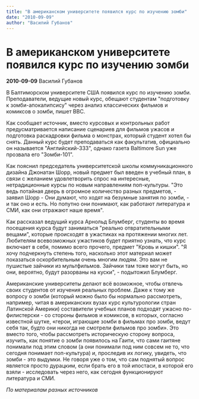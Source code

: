```yaml
---
title: "В американском университете появился курс по изучению зомби"
date: "2010-09-09"
author: "Василий Губанов"
---
```


# В американском университете появился курс по изучению зомби

**2010-09-09** Василий Губанов

В Балтиморском университете США появился курс по изучению зомби. Преподаватели, ведущие новый курс, обещают студентам "подготовку к зомби-апокалипсису" через анализ классических фильмов и комиксов о зомби, пишет ВВС.

Как сообщает источник, вместо курсовых и контрольных работ предусматривается написание сценариев для фильмов ужасов и подготовка раскадровки фильма о монстрах, который студент хотел бы снять. Данный курс будет преподаваться как факультатив, официально он называется "Английский-333", однако газета Baltimore Sun уже прозвала его "Зомби-101".

Как пояснил председатель университетской школы коммуникационного дизайна Джонатан Шорр, новый предмет был введен в учебный план, в связи с желанием удовлетворить спрос на интересные, нетрадиционные курсы по новым направлениям поп-культуры. "Это ведь потайная дверь в огромное количество разных предметов, - заявил Шорр - Они думают, что ходят на безумные занятия по зомби, - и так оно и есть. Но попутно они понимают, как работают литература и СМИ, как они отражают наше время".

Как рассказал ведущий курса Арнольд Блумберг, студенты во время посещения курса будут заниматься "реально отвратительными вещами", которые происходят в ужастиках на протяжении многих лет. Любителям всевозможных ужастиков будет приятно узнать, что курс включает в себя, помимо всего прочего, предмет "Кровь и кишки". "Я хочу подчеркнуть степень того, насколько этот материал может показаться оскорбительным очень многим людям. Это вам не пушистые зайчики из мультфильмов. Зайчики там тоже могут быть, но они, вероятно, будут разорваны на куски", - подытожил Блумберг.

Американские университеты делают всё возможное, чтобы отвлечь своих студентов от изучения реальных проблем. Даже к тому же вопросу о зомби (который можно было бы нормально рассмотреть, например, читая в американских вузах курс культурологии стран Латинской Америки) составители учебных планов подходят ужасно по-филистерски - со стороны фильмов и комиксов, в которых, согласно известной шутке, «герои, играющие зомби в фильмах про зомби, ведут себя так, будто они никогда не смотрели фильмов про зомби». Это вместо того, чтобы рассмотреть историческую сторону вопроса, изучить, как понятие о зомби появилось на Гаити, что сами гаитяне понимали под этим словом (а они понимали под ним совсем не то, что сегодня понимает поп-культура) и, проследив их логику, увидеть, что зомби - это выдумки. Не говоря уже о том, что сам поднятый вопрос является просто дурацким, если брать его в той ипостаси, в которой его взяли - исследовать через него, как сегодня функционируют литература и СМИ.

*По материалам разных источников*